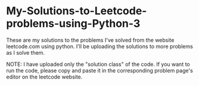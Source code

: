 # My-Solutions-to-Leetcode-problems-using-Python-3
These are my solutions to the problems I've solved from the website leetcode.com using python. I'll be uploading the solutions to more problems as I solve them.

NOTE: I have uploaded only the "solution class" of the code. If you want to run the code, please copy and paste it in the corresponding problem page's editor on the leetcode website.
